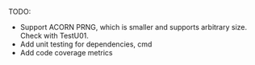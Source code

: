 TODO:
- Support ACORN PRNG, which is smaller and supports arbitrary size. Check with TestU01.
- Add unit testing for dependencies, cmd
- Add code coverage metrics